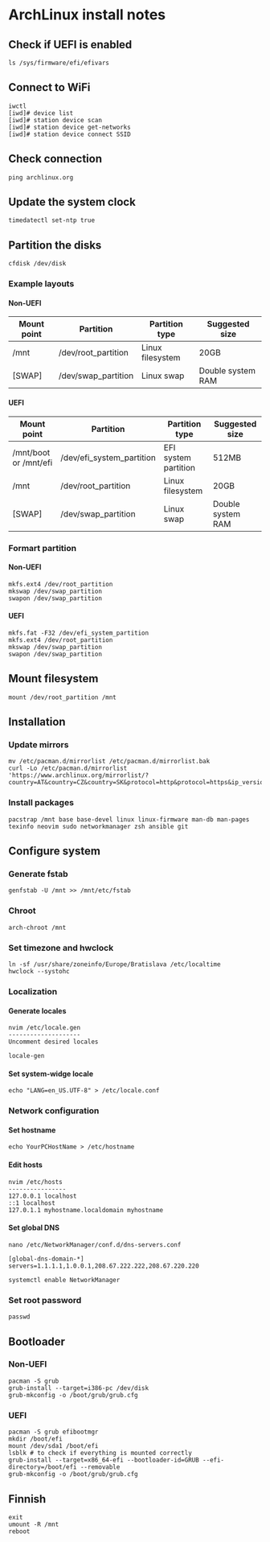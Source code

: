 ﻿# ArchLinux install notes

## Check if UEFI is enabled

    ls /sys/firmware/efi/efivars

## Connect to WiFi

    iwctl
    [iwd]# device list
    [iwd]# station device scan
    [iwd]# station device get-networks
    [iwd]# station device connect SSID

## Check connection

    ping archlinux.org

## Update the system clock

    timedatectl set-ntp true

## Partition the disks

    cfdisk /dev/disk

### Example layouts

#### Non-UEFI

| Mount point | Partition | Partition type | Suggested size |
| --- | --- | --- | --- |
| /mnt | /dev/root_partition | Linux filesystem | 20GB |
| [SWAP] | /dev/swap_partition | Linux swap | Double system RAM |

#### UEFI

| Mount point | Partition | Partition type | Suggested size |
| --- | --- | --- | --- |
| /mnt/boot or /mnt/efi | /dev/efi_system_partition | EFI system partition | 512MB |
| /mnt | /dev/root_partition | Linux filesystem | 20GB |
| [SWAP] | /dev/swap_partition | Linux swap | Double system RAM |

### Formart partition

#### Non-UEFI

    mkfs.ext4 /dev/root_partition
    mkswap /dev/swap_partition
    swapon /dev/swap_partition

#### UEFI

    mkfs.fat -F32 /dev/efi_system_partition
    mkfs.ext4 /dev/root_partition
    mkswap /dev/swap_partition
    swapon /dev/swap_partition

## Mount filesystem

    mount /dev/root_partition /mnt

## Installation

### Update mirrors

    mv /etc/pacman.d/mirrorlist /etc/pacman.d/mirrorlist.bak
    curl -Lo /etc/pacman.d/mirrorlist 'https://www.archlinux.org/mirrorlist/?country=AT&country=CZ&country=SK&protocol=http&protocol=https&ip_version=4'

### Install packages

    pacstrap /mnt base base-devel linux linux-firmware man-db man-pages texinfo neovim sudo networkmanager zsh ansible git

## Configure system

### Generate fstab

    genfstab -U /mnt >> /mnt/etc/fstab

### Chroot

    arch-chroot /mnt

### Set timezone and hwclock

    ln -sf /usr/share/zoneinfo/Europe/Bratislava /etc/localtime
    hwclock --systohc

### Localization

#### Generate locales

    nvim /etc/locale.gen
    --------------------
    Uncomment desired locales

    locale-gen

#### Set system-widge locale

    echo "LANG=en_US.UTF-8" > /etc/locale.conf

### Network configuration

#### Set hostname

    echo YourPCHostName > /etc/hostname

#### Edit hosts

    nvim /etc/hosts
    ----------------
    127.0.0.1 localhost
    ::1 localhost
    127.0.1.1 myhostname.localdomain myhostname
    
#### Set global DNS

    nano /etc/NetworkManager/conf.d/dns-servers.conf

    [global-dns-domain-*]
    servers=1.1.1.1,1.0.0.1,208.67.222.222,208.67.220.220
    
    systemctl enable NetworkManager

### Set root password

    passwd

## Bootloader

### Non-UEFI

    pacman -S grub
    grub-install --target=i386-pc /dev/disk
    grub-mkconfig -o /boot/grub/grub.cfg

### UEFI

    pacman -S grub efibootmgr
    mkdir /boot/efi
    mount /dev/sda1 /boot/efi
    lsblk # to check if everything is mounted correctly
    grub-install --target=x86_64-efi --bootloader-id=GRUB --efi-directory=/boot/efi --removable
    grub-mkconfig -o /boot/grub/grub.cfg

## Finnish

    exit
    umount -R /mnt
    reboot
